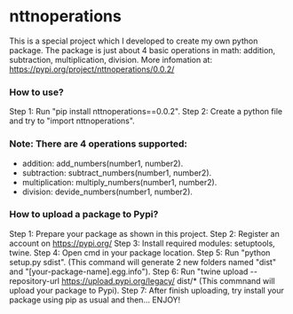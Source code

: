 # nttnoperations
This is a special project which I developed to create my own python package.
The package is just about 4 basic operations in math: addition, subtraction, multiplication, division.
More infomation at: https://pypi.org/project/nttnoperations/0.0.2/

### How to use?
Step 1: Run "pip install nttnoperations==0.0.2".
Step 2: Create a python file and try to "import nttnoperations".

### Note: There are 4 operations supported:
+ addition: add_numbers(number1, number2).
+ subtraction: subtract_numbers(number1, number2).
+ multiplication: multiply_numbers(number1, number2).
+ division: devide_numbers(number1, number2).

### How to upload a package to Pypi?
Step 1: Prepare your package as shown in this project.
Step 2: Register an account on https://pypi.org/
Step 3: Install required modules: setuptools, twine.
Step 4: Open cmd in your package location.
Step 5: Run "python setup.py sdist". (This command will generate 2 new folders named "dist" and "[your-package-name].egg.info").
Step 6: Run "twine upload --repository-url https://upload.pypi.org/legacy/ dist/* (This commnand will upload your package to Pypi).
Step 7: After finish uploading, try install your package using pip as usual and then... ENJOY!
